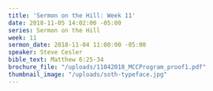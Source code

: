 ```yaml
---
title: 'Sermon on the Hill: Week 11'
date: 2018-11-05 14:02:00 -05:00
series: Sermon on the Hill
week: 11
sermon_date: 2018-11-04 11:00:00 -05:00
speaker: Steve Cesler
bible_text: Matthew 6:25-34
brochure_file: "/uploads/11042018_MCCProgram_proof1.pdf"
thumbnail_image: "/uploads/soth-typeface.jpg"
---
```



